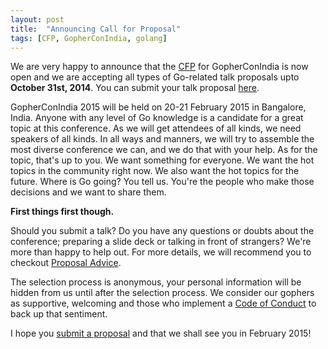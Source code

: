 ```yaml
---
layout: post
title:  "Announcing Call for Proposal"
tags: [CFP, GopherConIndia, golang]
---
```



We are very happy to announce that the [CFP](https://gopherconindia.com/call-for-proposal/) for GopherConIndia is now open and we are accepting all types of Go-related talk proposals upto **October 31st, 2014**. You can submit your talk proposal [here](https://docs.google.com/forms/d/1WlCvI8E0WFdcZ9G7XeJm_QJykRzemNl9GJ39kVwN7WM/viewform). 

GopherConIndia 2015 will be held on 20-21 February 2015 in Bangalore, India. Anyone with any level of Go knowledge is a candidate for a great topic at this conference. As we will get attendees of all kinds, we need speakers of all kinds. In all ways and manners, we will try to assemble the most diverse conference we can, and we do that with your help. As for the topic, that's up to you. We want something for everyone. We want the hot topics in the community right now. We also want the hot topics for the future. Where is Go going? You tell us. You're the people who make those decisions and we want to share them.

 __First things first though.__  

Should you submit a talk? Do you have any questions or doubts about the conference; preparing a slide deck or talking in front of strangers? We're more than happy to help out. For more details, we will recommend you to checkout [Proposal Advice](https://gopherconindia.com/proposal-advice/).

The selection process is anonymous, your personal information will be hidden from us until after the selection process. We consider our gophers as supportive, welcoming and those who implement a [Code of Conduct](https://gopherconindia.com/code-of-conduct/) to back up that sentiment.

I hope you [submit a proposal](https://docs.google.com/forms/d/1WlCvI8E0WFdcZ9G7XeJm_QJykRzemNl9GJ39kVwN7WM/viewform) and that we shall see you in February 2015!
